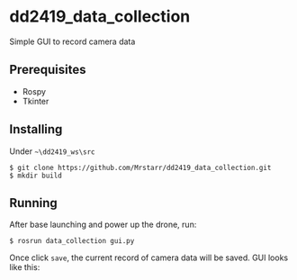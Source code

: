 # dd2419_data_collection
Simple GUI to record camera data

## Prerequisites

- Rospy
- Tkinter

## Installing
Under `~\dd2419_ws\src`
```
$ git clone https://github.com/Mrstarr/dd2419_data_collection.git
$ mkdir build
```

## Running
After base launching and power up the drone, run:
```
$ rosrun data_collection gui.py
```
Once click `save`, the current record of camera data will be saved.
GUI looks like this:
